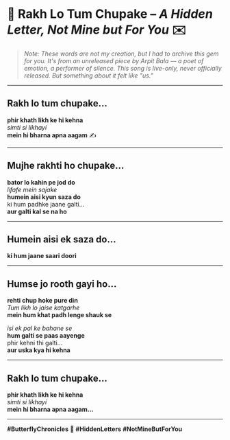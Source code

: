 # 🦋 Rakh Lo Tum Chupake – *A Hidden Letter, Not Mine but For You* ✉️

> *Note: These words are not my creation, but I had to archive this gem for you. It's from an unreleased piece by Arpit Bala — a poet of emotion, a performer of silence. This song is live-only, never officially released. But something about it felt like "us."*

---

## Rakh lo tum chupake...
**phir khath likh ke hi kehna**  
*simti si likhayi*  
**mein hi bharna apna aagam** ✍️

---

## Mujhe rakhti ho chupake...  
**bator lo kahin pe jod do**  
*lifafe mein sajake*  
**humein aisi kyun saza do**  
ki hum padhke jaane galti...  
**aur galti kal se na ho**

---

## Humein aisi ek saza do...  
**ki hum jaane saari doori**

---

## Humse jo rooth gayi ho...  
**rehti chup hoke pure din**  
*Tum likh lo jaise katgarhe*  
**mein hum khat padh lenge shauk se**

*isi ek pal ke bahane se*  
**hum galti se paas aayenge**  
phir kehni thi galti...  
**aur uska kya hi kehna**

---

## Rakh lo tum chupake...
**phir khath likh ke hi kehna**  
*simti si likhayi*  
**mein hi bharna apna aagam...**

---

**#ButterflyChronicles** 🦋
**#HiddenLetters**
**#NotMineButForYou**
